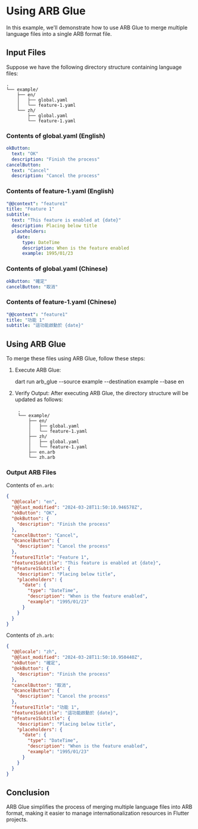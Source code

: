 # Using ARB Glue

In this example, we'll demonstrate how to use ARB Glue to merge multiple language files into a single ARB format file.

## Input Files

Suppose we have the following directory structure containing language files:

```text
.
└── example/
    ├── en/
    │   ├── global.yaml
    │   └── feature-1.yaml
    └── zh/
        ├── global.yaml
        └── feature-1.yaml
```

### Contents of global.yaml (English)

```yaml
okButton:
  text: "OK"
  description: "Finish the process"
cancelButton:
  text: "Cancel"
  description: "Cancel the process"
```

### Contents of feature-1.yaml (English)

```yaml
"@@context": "feature1"
title: "Feature 1"
subtitle:
  text: "This feature is enabled at {date}"
  description: Placing below title
  placeholders:
    date:
      type: DateTime
      description: When is the feature enabled
      example: 1995/01/23
```

### Contents of global.yaml (Chinese)

```yaml
okButton: "確定"
cancelButton: "取消"
```

### Contents of feature-1.yaml (Chinese)

```yaml
"@@context": "feature1"
title: "功能 1"
subtitle: "這功能啟動於 {date}"
```

## Using ARB Glue

To merge these files using ARB Glue, follow these steps:

1. Execute ARB Glue:

    dart run arb_glue --source example --destination example --base en

2. Verify Output:
   After executing ARB Glue, the directory structure will be updated as follows:

   ```text
    .
    └── example/
        ├── en/
        │   ├── global.yaml
        │   └── feature-1.yaml
        ├── zh/
        │   ├── global.yaml
        │   └── feature-1.yaml
        ├── en.arb
        └── zh.arb
    ```

### Output ARB Files

Contents of `en.arb`:

```json
{
  "@@locale": "en",
  "@@last_modified": "2024-03-28T11:50:10.946578Z",
  "okButton": "OK",
  "@okButton": {
    "description": "Finish the process"
  },
  "cancelButton": "Cancel",
  "@cancelButton": {
    "description": "Cancel the process"
  },
  "feature1Title": "Feature 1",
  "feature1Subtitle": "This feature is enabled at {date}",
  "@feature1Subtitle": {
    "description": "Placing below title",
    "placeholders": {
      "date": {
        "type": "DateTime",
        "description": "When is the feature enabled",
        "example": "1995/01/23"
      }
    }
  }
}
```

Contents of `zh.arb`:

```json
{
  "@@locale": "zh",
  "@@last_modified": "2024-03-28T11:50:10.950440Z",
  "okButton": "確定",
  "@okButton": {
    "description": "Finish the process"
  },
  "cancelButton": "取消",
  "@cancelButton": {
    "description": "Cancel the process"
  },
  "feature1Title": "功能 1",
  "feature1Subtitle": "這功能啟動於 {date}",
  "@feature1Subtitle": {
    "description": "Placing below title",
    "placeholders": {
      "date": {
        "type": "DateTime",
        "description": "When is the feature enabled",
        "example": "1995/01/23"
      }
    }
  }
}
```

## Conclusion

ARB Glue simplifies the process of merging multiple language files into ARB format,
making it easier to manage internationalization resources in Flutter projects.
